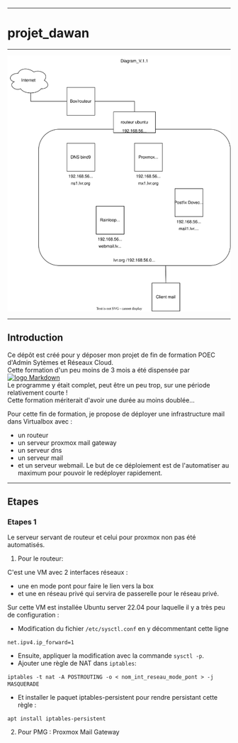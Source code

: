 ***
# projet_dawan
***
![Diagram](projet_dawan.drawio.svg)
***
## Introduction
Ce dépôt est créé pour y déposer mon projet de fin de formation POEC d'Admin Sytèmes et Réseaux Cloud.  
Cette formation d'un peu moins de 3 mois a été dispensée par [![logo Markdown]( https://www.dawan.fr/build/images/dawan-logo.5b6f94e2.png)](https://www.dawan.fr/)  
Le programme y était complet, peut être un peu trop, sur une période relativement courte !  
Cette formation mériterait d'avoir une durée au moins doublée...

Pour cette fin de formation, je propose de déployer une infrastructure mail dans Virtualbox avec :
- un routeur  
- un serveur proxmox mail gateway  
- un serveur dns  
- un serveur mail  
- et un serveur webmail.
Le but de ce déploiement est de l'automatiser au maximum pour pouvoir le redéployer rapidement.
***
## Etapes
### Etapes 1
Le serveur servant de routeur et celui pour proxmox non pas été automatisés.

1. Pour le routeur:

C'est une VM avec 2 interfaces réseaux :  
   - une en mode pont pour faire le lien vers la box  
   - et une en réseau privé qui servira de passerelle pour le réseau privé.

Sur cette VM est installée Ubuntu server 22.04 pour laquelle il y a très peu de configuration :  
   - Modification du fichier `/etc/sysctl.conf` en y décommentant cette ligne  
```
net.ipv4.ip_forward=1
```
   - Ensuite, appliquer la modification avec la commande `sysctl -p`.  
   - Ajouter une règle de NAT dans `iptables`:  
```
iptables -t nat -A POSTROUTING -o < nom_int_reseau_mode_pont > -j MASQUERADE
```
   - Et installer le paquet iptables-persistent pour rendre persistant cette règle :  
```
apt install iptables-persistent
```
2. Pour PMG : Proxmox Mail Gateway 
